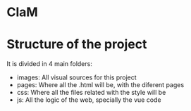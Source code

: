 # ClaM

# Structure of the project

It is divided in 4 main folders:

- images: All visual sources for this project
- pages: Where all the .html will be, with the diferent pages
- css: Where all the files related with the style will be
- js: All the logic of the web, specially the vue code
